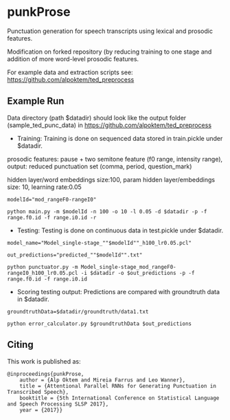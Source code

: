 # punkProse

Punctuation generation for speech transcripts using lexical and prosodic features. 

Modification on forked repository (by reducing training to one stage and addition of more word-level prosodic features. 

For example data and extraction scripts see: https://github.com/alpoktem/ted_preprocess

## Example Run
Data directory (path $datadir) should look like the output folder (sample_ted_punc_data) in https://github.com/alpoktem/ted_preprocess

* Training:
Training is done on sequenced data stored in train.pickle under $datadir. 

prosodic features: pause + two semitone feature (f0 range, intensity range), output: reduced punctuation set (comma, period, question_mark)

hidden layer/word embeddings size:100, param hidden layer/embeddings size: 10, learning rate:0.05

`modelId="mod_rangeF0-rangeI0"`

`python main.py -m $modelId -n 100 -o 10 -l 0.05 -d $datadir -p -f range.f0.id -f range.i0.id -r`

* Testing:
Testing is done on continuous data in test.pickle under $datadir. 

`model_name="Model_single-stage_""$modelId""_h100_lr0.05.pcl"`

`out_predictions="predicted_""$modelId"".txt"`

`python punctuator.py -m Model_single-stage_mod_rangeF0-rangeI0_h100_lr0.05.pcl -i $datadir -o $out_predictions -p -f range.f0.id -f range.i0.id`


* Scoring testing output:
Predictions are compared with groundtruth data in $datadir. 

`groundtruthData=$datadir/groundtruth/data1.txt`

`python error_calculator.py $groundtruthData $out_predictions`


## Citing

This work is published as:

	@inproceedings{punkProse,
		author = {Alp Oktem and Mireia Farrus and Leo Wanner},
		title = {Attentional Parallel RNNs for Generating Punctuation in Transcribed Speech},
		booktitle = {5th International Conference on Statistical Language and Speech Processing SLSP 2017},
		year = {2017}}
